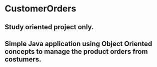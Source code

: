 # CustomerOrders
## Study oriented project only.
## Simple Java application using Object Oriented concepts to manage the product orders from costumers.
